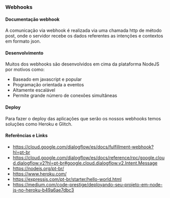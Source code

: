 ### Webhooks

#### Documentação webhook

A comunicação via webhook é realizada via uma chamada http de método post, onde o servidor recebe os dados referentes as intenções e contextos em formato json.

#### Desenvolvimento
Muitos dos webhooks são desenvolvidos em cima da plataforma NodeJS por motivos como:

- Baseado em javascript e popular
- Programação orientada a eventos
- Altamente escalável
- Permite grande número de conexões simultâneas

#### Deploy
Para fazer o deploy das aplicações que serão os nossos webhooks temos soluções como Heroku e Glitch.

#### Referências e Links
- https://cloud.google.com/dialogflow/es/docs/fulfillment-webhook?hl=pt-br
- https://cloud.google.com/dialogflow/es/docs/reference/rpc/google.cloud.dialogflow.v2?hl=pt-br#google.cloud.dialogflow.v2.Intent.Message
- https://nodejs.org/pt-br/
- https://www.heroku.com/
- https://expressjs.com/pt-br/starter/hello-world.html
- https://medium.com/code-prestige/deployando-seu-projeto-em-node-js-no-heroku-b49a6ae7dbc3